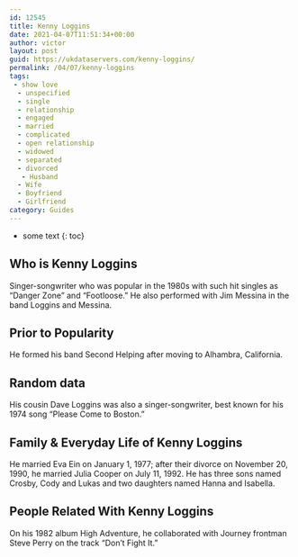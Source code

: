 ```yaml
---
id: 12545
title: Kenny Loggins
date: 2021-04-07T11:51:34+00:00
author: victor
layout: post
guid: https://ukdataservers.com/kenny-loggins/
permalink: /04/07/kenny-loggins
tags:
 - show love
  - unspecified
  - single
  - relationship
  - engaged
  - married
  - complicated
  - open relationship
  - widowed
  - separated
  - divorced
   - Husband
  - Wife
  - Boyfriend
  - Girlfriend
category: Guides
---
```


* some text
{: toc}


## Who is Kenny Loggins



Singer-songwriter who was popular in the 1980s with such hit singles as &#8220;Danger Zone&#8221; and &#8220;Footloose.&#8221; He also performed with Jim Messina in the band Loggins and Messina.

                
                
                
## Prior to Popularity



He formed his band Second Helping after moving to Alhambra, California.

                
                
                
## Random data



His cousin Dave Loggins was also a singer-songwriter, best known for his 1974 song &#8220;Please Come to Boston.&#8221;

                
                
                
## Family & Everyday Life of Kenny Loggins



He married Eva Ein on January 1, 1977; after their divorce on November 20, 1990, he married Julia Cooper on July 11, 1992. He has three sons named Crosby, Cody and Lukas and two daughters named Hanna and Isabella.

                
                
                
## People Related With Kenny Loggins



On his 1982 album High Adventure, he collaborated with Journey frontman Steve Perry on the track &#8220;Don&#8217;t Fight It.&#8221;

                
              
            
          
          
          